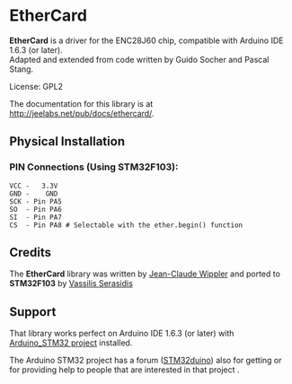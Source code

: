 # EtherCard

**EtherCard** is a driver for the ENC28J60 chip, compatible with Arduino IDE 1.6.3 (or later).  
Adapted and extended from code written by Guido Socher and Pascal Stang.

License: GPL2

The documentation for this library is at http://jeelabs.net/pub/docs/ethercard/.

## Physical Installation

### PIN Connections (Using STM32F103):

    VCC -   3.3V
    GND -    GND
    SCK - Pin PA5
    SO  - Pin PA6
    SI  - Pin PA7
    CS  - Pin PA8 # Selectable with the ether.begin() function

## Credits

The **EtherCard** library was written by [Jean-Claude Wippler][F] and ported to **STM32F103** by [Vassilis Serasidis][V] 

## Support

That library works perfect on Arduino IDE 1.6.3 (or later) with [Arduino_STM32 project][S] installed.

The Arduino STM32 project has a forum ([STM32duino][F]) also for getting or for providing help to people that are interested in that project .

[F]: https://github.com/jcw
[S]: https://github.com/rogerclarkmelbourne/Arduino_STM32
[F]: http://www.stm32duino.com
[V]: https://github.com/Serasidis
